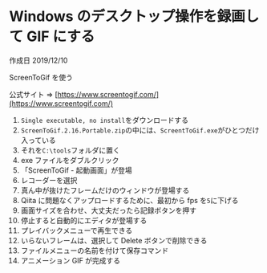 # Windows のデスクトップ操作を録画して GIF にする

作成日 2019/12/10

ScreenToGif を使う

公式サイト => [https://www.screentogif.com/](https://www.screentogif.com/)

1. `Single executable, no install`をダウンロードする
1. `ScreenToGif.2.16.Portable.zip`の中には、`ScreentToGif.exe`がひとつだけ入っている
1. それを`C:\tools`フォルダに置く
1. exe ファイルをダブルクリック
1. 「ScreenToGif - 起動画面」が登場
1. レコーダーを選択
1. 真ん中が抜けたフレームだけのウィンドウが登場する
1. Qiita に問題なくアップロードするために、最初から fps を`5`に下げる
1. 画面サイズを合わせ、大丈夫だったら記録ボタンを押す
1. 停止すると自動的にエディタが登場する
1. プレイバックメニューで再生できる
1. いらないフレームは、選択して Delete ボタンで削除できる
1. ファイルメニューの名前を付けて保存コマンド
1. アニメーション GIF が完成する
